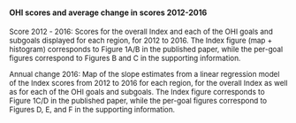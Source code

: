 #### OHI scores and average change in scores 2012-2016

<font size = 2>

Score 2012 - 2016: Scores for the overall Index and each of the OHI goals and subgoals displayed for each region, for 2012 to 2016. The Index figure (map + histogram) corresponds to Figure 1A/B in the published paper, while the per-goal figures correspond to Figures B and C in the supporting information.

Annual change 2016: Map of the slope estimates from a linear regression model of the Index scores from 2012 to 2016 for each region, for the overall Index as well as for each of the OHI goals and subgoals.  The Index figure corresponds to Figure 1C/D in the published paper, while the per-goal figures correspond to Figures D, E, and F in the supporting information.

</font>

